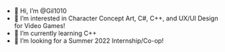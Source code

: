 - 👋 Hi, I’m @Gil1010
- 👀 I’m interested in Character Concept Art, C#, C++, and UX/UI Design for Video Games!
- 🌱 I’m currently learning C++ 
- 💞️ I’m looking for a Summer 2022 Internship/Co-op!

<!---
Gil1010/Gil1010 is a ✨ special ✨ repository because its `README.md` (this file) appears on your GitHub profile.
You can click the Preview link to take a look at your changes.
--->
